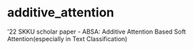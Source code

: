 # additive_attention
'22 SKKU scholar paper - ABSA: Additive Attention Based Soft Attention(especially in Text Classification)  
